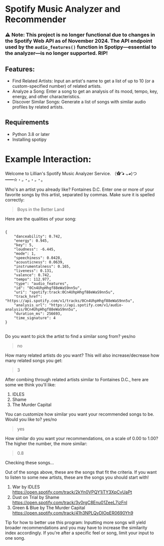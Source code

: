 # Spotify Music Analyzer and Recommender

<h3>
⚠️ Note: This project is no longer functional due to changes in the Spotify Web API as of November 2024. 
   The API endpoint used by the <code>audio_features()</code> function in Spotipy—essential to the analyzer—is no longer supported. RIP!   
</h3>

## Features:
- Find Related Artists: Input an artist's name to get a list of up to 10 (or a custom-specified number) of related artists.
- Analyze a Song: Enter a song to get an analysis of its mood, tempo, key, energy, and other characteristics.
- Discover Similar Songs: Generate a list of songs with similar audio profiles by related artists.

## Requirements

- Python 3.8 or later
- Installing spotipy
  
<h1>
Example Interaction: 
</h1>

Welcome to Lillian's Spotify Music Analyzer Service.
（✿ ͡◕ ᴗ◕)つ━━✫・*。・*。・*。・*。

Who's an artist you already like? Fontaines D.C.
Enter one or more of your favorite songs by this artist, separated by commas. Make sure it is spelled correctly: 
> Boys in the Better Land

Here are the qualities of your song:
<pre>
<code>
{
    "danceability": 0.742,
    "energy": 0.945,
    "key": 5,
    "loudness": -6.445,
    "mode": 1,
    "speechiness": 0.0428,
    "acousticness": 0.0639,
    "instrumentalness": 0.165,
    "liveness": 0.131,
    "valence": 0.742,
    "tempo": 112.977,
    "type": "audio_features",
    "id": "0Cn4UhpHhgf88eWaS9nn5u",
    "uri": "spotify:track:0Cn4UhpHhgf88eWaS9nn5u",
    "track_href": "https://api.spotify.com/v1/tracks/0Cn4UhpHhgf88eWaS9nn5u",
    "analysis_url": "https://api.spotify.com/v1/audio-analysis/0Cn4UhpHhgf88eWaS9nn5u",
    "duration_ms": 256693,
    "time_signature": 4
}
</code>
</pre>


Do you want to pick the artist to find a similar song from?
yes/no
> no

How many related artists do you want? This will also increase/decrease how many related songs you get:
> 3

After combing through related artists similar to Fontaines D.C., here are some we think you'll like:
1. IDLES
2. Shame
3. The Murder Capital

You can customize how similar you want your recommended songs to be.
Would you like to?
yes/no
> yes

How similar do you want your recommendations, on a scale of 0.00 to 1.00? The higher the number, the more similar:
> 0.8

Checking these songs...

Out of the songs above, these are the songs that fit the criteria.
If you want to listen to some new artists, these are the songs you should start with!

1. War by IDLES
   https://open.spotify.com/track/2kYn0VPQY1iTY3XpCvUaPt
2. Dust on Trial by Shame
   https://open.spotify.com/track/3y0rgC8Enu01ZeeL7jzFnI
3. Green & Blue by The Murder Capital
   https://open.spotify.com/track/41h3NPLQyDIOpER0690Yh9

Tip for how to better use this program: Inputting more songs will yield broader recommendations and you may have to increase the similarity index accordingly. 
If you're after a specific feel or song, limit your input to one song.
